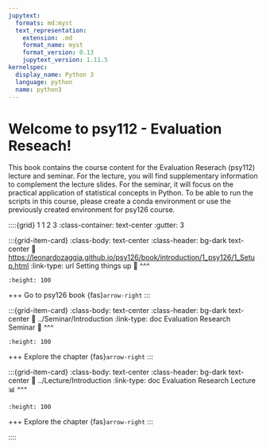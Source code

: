 ```yaml
---
jupytext:
  formats: md:myst
  text_representation:
    extension: .md
    format_name: myst
    format_version: 0.13
    jupytext_version: 1.11.5
kernelspec:
  display_name: Python 3
  language: python
  name: python3
---
```


# Welcome to psy112 - Evaluation Reseach!

This book contains the course content for the Evaluation Reserach (psy112) lecture and seminar. For the lecture, you will find supplementary information to complement the lecture slides. For the seminar, it will focus on the practical application of statistical concepts in Python. To be able to run the scripts in this course, please create a conda environment or use the previously created environment for psy126 course.

::::{grid} 1 1 2 3
:class-container: text-center
:gutter: 3

:::{grid-item-card}
:class-body: text-center
:class-header: bg-dark text-center
:link: https://leonardozaggia.github.io/psy126/book/introduction/1_psy126/1_Setup.html
:link-type: url
Setting things up 🚀
^^^
```{image} ../Misc/Figures/jupyter_notebook.png
:height: 100
```
+++
Go to psy126 book {fas}`arrow-right`
:::


:::{grid-item-card}
:class-body: text-center
:class-header: bg-dark text-center
:link: ../Seminar/Introduction
:link-type: doc
Evaluation Research Seminar 🐍
^^^
```{image} https://i.pinimg.com/originals/82/a2/18/82a2188c985ce75402ae44fc43fe7e5e.png
:height: 100
```
+++
Explore the chapter {fas}`arrow-right`
:::

:::{grid-item-card}
:class-body: text-center
:class-header: bg-dark text-center
:link: ../Lecture/Introduction
:link-type: doc
Evaluation Research Lecture 📊
^^^
```{image} https://thumbs.dreamstime.com/b/statistics-linear-icon-modern-outline-logo-concept-o-white-background-business-analytics-collection-suitable-use-133515482.jpg
:height: 100
```
+++
Explore the chapter {fas}`arrow-right`
:::

::::